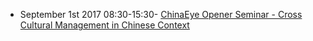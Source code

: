 - September 1st 2017 08:30-15:30- [ChinaEye Opener Seminar - Cross Cultural Management in Chinese Context](https://www.eventbrite.co.uk/e/win-in-china-seminar-cross-cultural-management-in-chinese-context-tickets-37029562418)
